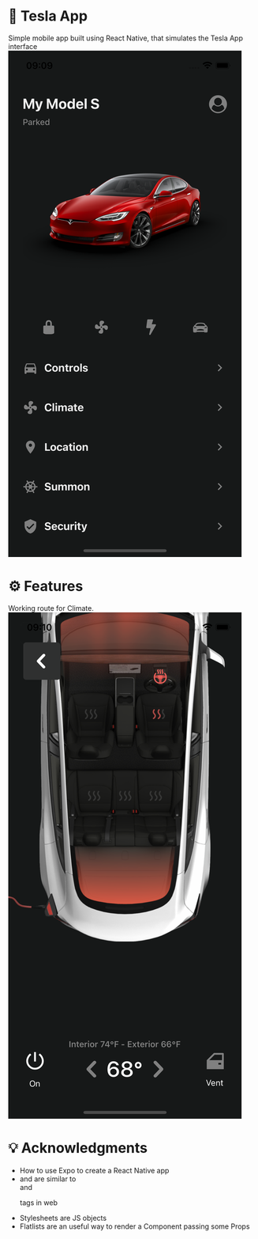 # 🚗 Tesla App

Simple mobile app built using React Native, that simulates the Tesla App interface
![App Screenshot](./screenshots/screenshot1.png)

# ⚙️ Features

Working route for Climate.
![Climate Screen](./screenshots/screenshot2.png)

# 💡 Acknowledgments

- How to use Expo to create a React Native app
- <View> and <Text> are similar to <div> and <p> tags in web
- Stylesheets are JS objects
- Flatlists are an useful way to render a Component passing some Props
